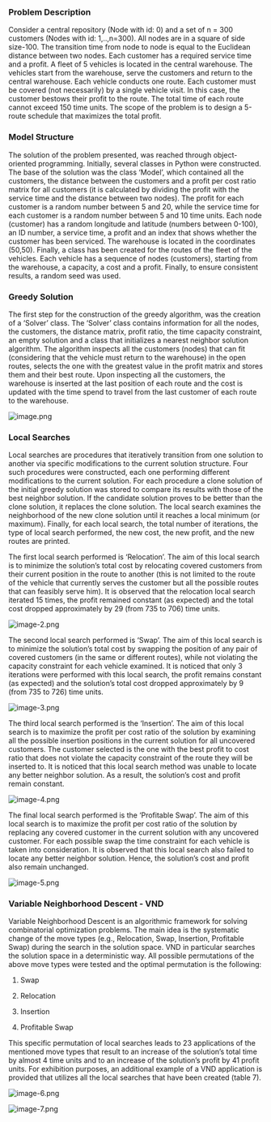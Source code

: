 ### Problem Description

Consider a central repository (Node with id: 0) and a set of n = 300 customers (Nodes with id: 1,..,n=300). All nodes are in a square of side size-100. The transition time from node to node is equal to the Euclidean distance between two nodes. Each customer has a required service time and a profit. A fleet of 5 vehicles is located in the central warehouse. The vehicles start from the warehouse, serve the customers and return to the central warehouse. Each vehicle conducts one route. Each customer must be covered (not necessarily) by a single vehicle visit. In this case, the customer bestows their profit to the route. The total
time of each route cannot exceed 150 time units. The scope of the problem is to design a 5-route schedule that maximizes the total profit.

### Model Structure

The solution of the problem presented, was reached through object-oriented programming. Initially, several classes in Python were constructed. The base of the solution was the class ‘Model’, which contained all the customers, the distance between the customers and a profit per cost ratio matrix for all customers (it is calculated by dividing the profit with the service time and the distance between two nodes). The profit for each customer is a random number between 5 and 20, while the service time for each customer is a random number between 5 and 10 time units. Each node (customer) has a random longitude and latitude
(numbers between 0-100), an ID number, a service time, a profit and an index that shows whether the customer has been serviced. The warehouse is located in the coordinates (50,50). Finally, a class has been created for the routes of the fleet of the vehicles. Each vehicle has a sequence of nodes (customers), starting from the warehouse, a capacity, a cost and a profit. Finally, to ensure consistent results, a random seed was used.

### Greedy Solution

The first step for the construction of the greedy algorithm, was the creation of a ‘Solver’ class. The ‘Solver’ class contains information for all the nodes, the customers, the distance matrix, profit ratio, the time capacity constraint, an empty solution and a class that initializes a nearest neighbor solution algorithm. The algorithm inspects all the customers (nodes) that can fit (considering that the vehicle must return to the warehouse) in the open routes, selects the one with the greatest value in the profit matrix and stores them and their best route. Upon inspecting all the customers, the warehouse is inserted at the last position of each route and the cost is updated with the time spend to travel from the last customer of each route to the
warehouse.

![image.png](attachment:image.png)

### Local Searches

Local searches are procedures that iteratively transition from one solution to another via specific modifications to the current solution structure. Four such procedures were constructed, each one performing different modifications to the current solution. For each procedure a clone solution of the initial greedy solution was stored to compare its results with those of the best neighbor solution. If the candidate solution proves to be better than the clone solution, it replaces the clone solution. The local search examines the neighborhood of the new clone solution until it reaches a local minimum (or maximum). Finally, for each local search, the total number of iterations, the type of local search performed, the new cost, the new profit,
and the new routes are printed.

The first local search performed is ‘Relocation’. The aim of this local search is to minimize the solution’s total cost by relocating covered customers from their current position in the route to another (this is not limited to the route of the vehicle that currently serves the customer but all the possible routes that can feasibly serve him). It is observed that the relocation local search iterated 15 times, the profit remained constant (as expected) and the total cost dropped approximately by 29 (from 735 to 706) time units.

![image-2.png](attachment:image-2.png)

The second local search performed is ‘Swap’. The aim of this local search is to minimize the solution’s total cost by swapping the position of any pair of covered customers (in the same or different routes), while not violating the capacity constraint for each vehicle examined. It is noticed that only 3 iterations were performed with this local search, the profit remains constant (as expected) and the solution’s total cost dropped approximately by 9 (from 735 to 726) time units.

![image-3.png](attachment:image-3.png)

The third local search performed is the ‘Insertion’. The aim of this local search is to maximize the profit per cost ratio of the solution by examining all the possible insertion positions in the current solution for all uncovered customers. The customer selected is the one with the best profit to cost ratio that does not violate the capacity constraint of the route they will be inserted to. It is noticed that this local search method was unable to locate any better neighbor solution. As a result, the solution’s cost and profit remain constant.

![image-4.png](attachment:image-4.png)

The final local search performed is the ‘Profitable Swap’. The aim of this local search is to maximize the profit per cost ratio of the solution by replacing any covered customer in the current solution with any uncovered customer. For each possible swap the time constraint for each vehicle is taken into consideration. It is observed that this local search also failed to locate any better neighbor solution. Hence, the solution’s cost and profit also remain unchanged.

![image-5.png](attachment:image-5.png)

### Variable Neighborhood Descent - VND

Variable Neighborhood Descent is an algorithmic framework for solving combinatorial optimization problems. The main idea is the systematic change of the move types (e.g., Relocation, Swap, Insertion, Profitable Swap) during the search in the solution space. VND in particular searches the solution space in a deterministic way. All possible permutations of the above move types were tested and the optimal permutation is the following:

1. Swap

2. Relocation

3. Insertion

4. Profitable Swap

This specific permutation of local searches leads to 23 applications of the mentioned move types that result to an increase of the solution’s total time by almost 4 time units and to an increase of the solution’s profit by 41 profit units. For exhibition purposes, an additional example of a VND application is provided that utilizes all the local searches that have been created (table 7).

![image-6.png](attachment:image-6.png)

![image-7.png](attachment:image-7.png)
